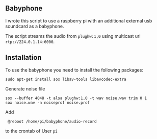Babyphone
---------------

I wrote this script to use a raspberry pi with an additional external usb soundcard as a babyphone.

The script streams the audio from `plughw:1,0` using multicast url `rtp://224.0.1.14:6000`.

Installation
---------------

To use the babyphone you need to install the following packages:

    sudo apt-get install sox libav-tools libavcodec-extra

Generate noise file

    sox --buffer 4048 -t alsa plughw:1,0 -t wav noise.wav trim 0 1
    sox noise.wav -n noiseprof noise.prof

Add

     @reboot /home/pi/babyphone/audio-record

to the crontab of User `pi`

